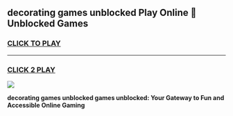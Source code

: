
## decorating games unblocked Play Online 👋 Unblocked Games
<h3>
<a href="https://premium.freeplayer.one?title=decorating_games_unblocked&ref=19F">CLICK TO PLAY</a></h3>
<hr>

<h3>
<a href="https://premium.freeplayer.one?title=decorating_games_unblocked&ref=19F">CLICK 2 PLAY</a>
  
</h3>

<a href="https://premium.freeplayer.one?title=decorating_games_unblocked&ref=19F"><img src="https://clearcache.store/games.png"></a>


**decorating games unblocked games unblocked: Your Gateway to Fun and Accessible Online Gaming**
